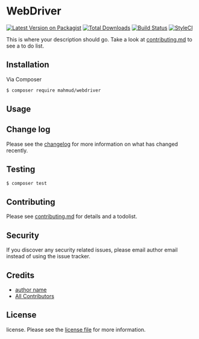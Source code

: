 # WebDriver

[![Latest Version on Packagist][ico-version]][link-packagist]
[![Total Downloads][ico-downloads]][link-downloads]
[![Build Status][ico-travis]][link-travis]
[![StyleCI][ico-styleci]][link-styleci]

This is where your description should go. Take a look at [contributing.md](contributing.md) to see a to do list.

## Installation

Via Composer

``` bash
$ composer require mahmud/webdriver
```

## Usage

## Change log

Please see the [changelog](changelog.md) for more information on what has changed recently.

## Testing

``` bash
$ composer test
```

## Contributing

Please see [contributing.md](contributing.md) for details and a todolist.

## Security

If you discover any security related issues, please email author email instead of using the issue tracker.

## Credits

- [author name][link-author]
- [All Contributors][link-contributors]

## License

license. Please see the [license file](license.md) for more information.

[ico-version]: https://img.shields.io/packagist/v/mahmud/webdriver.svg?style=flat-square
[ico-downloads]: https://img.shields.io/packagist/dt/mahmud/webdriver.svg?style=flat-square
[ico-travis]: https://img.shields.io/travis/mahmud/webdriver/master.svg?style=flat-square
[ico-styleci]: https://styleci.io/repos/12345678/shield

[link-packagist]: https://packagist.org/packages/mahmud/webdriver
[link-downloads]: https://packagist.org/packages/mahmud/webdriver
[link-travis]: https://travis-ci.org/mahmud/webdriver
[link-styleci]: https://styleci.io/repos/12345678
[link-author]: https://github.com/mahmud
[link-contributors]: ../../contributors

